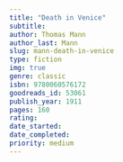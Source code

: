 ```yaml
---
title: "Death in Venice"
subtitle: 
author: Thomas Mann
author_last: Mann
slug: mann-death-in-venice
type: fiction
img: true
genre: classic
isbn: 9780060576172
goodreads_id: 53061
publish_year: 1911
pages: 160
rating: 
date_started:
date_completed:
priority: medium
---
```

